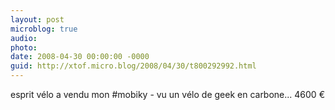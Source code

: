 ```yaml
---
layout: post
microblog: true
audio: 
photo: 
date: 2008-04-30 00:00:00 -0000
guid: http://xtof.micro.blog/2008/04/30/t800292992.html
---
```

esprit vélo a vendu mon #mobiky - vu un vélo de geek en carbone... 4600 €

